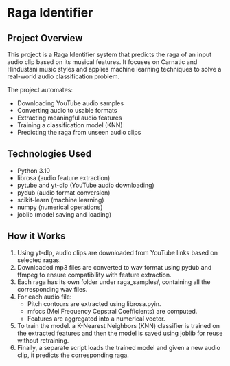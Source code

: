 # Raga Identifier

## Project Overview
This project is a Raga Identifier system that predicts the raga of an input audio clip based on its musical features.
It focuses on Carnatic and Hindustani music styles and applies machine learning techniques to solve a real-world audio classification problem.

The project automates:
- Downloading YouTube audio samples
- Converting audio to usable formats
- Extracting meaningful audio features
- Training a classification model (KNN)
- Predicting the raga from unseen audio clips

## Technologies Used
- Python 3.10
- librosa (audio feature extraction)
- pytube and yt-dlp (YouTube audio downloading)
- pydub (audio format conversion)
- scikit-learn (machine learning)
- numpy (numerical operations)
- joblib (model saving and loading)

## How it Works
1. Using yt-dlp, audio clips are downloaded from YouTube links based on selected ragas.
2. Downloaded mp3 files are converted to wav format using pydub and ffmpeg to ensure compatibility with feature extraction.
3. Each raga has its own folder under raga_samples/, containing all the corresponding wav files.
4. For each audio file: 
   - Pitch contours are extracted using librosa.pyin.
   - mfccs (Mel Frequency Cepstral Coefficients) are computed.
   - Features are aggregated into a numerical vector.
5. To train the model. a K-Nearest Neighbors (KNN) classifier is trained on the extracted features and then the model is saved using joblib for reuse without retraining.
6. Finally, a separate script loads the trained model and given a new audio clip, it predicts the corresponding raga.





